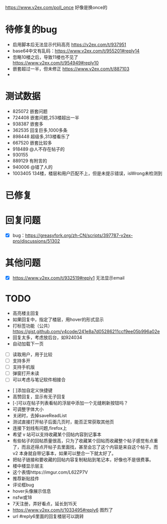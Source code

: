 https://www.v2ex.com/poll_once 好像是换once的

# 待修复的bug

- 启用脚本后无法显示代码高亮 https://v2ex.com/t/937951
- base64中文有乱码：https://www.v2ex.com/t/955201#reply14
- 忽略10楼之后，导致11楼也不见了 https://www.v2ex.com/t/954949#reply10
- 嵌套超过一半，但未修正 https://www.v2ex.com/t/887103
- 
# 测试数据

- 825072 嵌套问题
- 724408 嵌套问题,253楼超出一半
- 938387 嵌套多
- 362535 回复巨多,1000多条
- 898448 超级多,313楼看乐了
- 667520 嵌套比较多
- 918489 @人不存在帖子的
- 930155
- 889129 有附言的
- 940006 @错了人的
- 1003405 134楼，楼层和用户匹配不上，但是未提示错误，isWrong未检测到 

# 已修复
# 回复问题

- [x]  bug：https://greasyfork.org/zh-CN/scripts/397787-v2ex-pro/discussions/51302

# 其他问题

- [x] https://www.v2ex.com/t/932519#reply1 无法显示email 

# TODO

- 高亮楼主回复
- 如果回复中，指定了楼层，用hover的形式显示
- 打标签功能（公共）
  https://gist.github.com/y4code/241e8a7d05286211ccf9ee05b996a02e
- 回复太多，考虑放后台，如924034
- 自动加载下一页
- [ ] 读取用户，用于比较
- [ ] 支持多开
- [ ] 支持手机版
- [ ] 弹窗打开未读
- [ ] 可以考虑与笔记软件相接合
- [ ]添加自定义快捷键
- 高赞回复，显示有无子回复
- [-]可以在帖子列表看帖的浮层中添加一个无缝刷新按钮吗？
- 可调整字体大小
- 关闭时，去掉saveReadList
- 测试直接打开帖子后面几页时，能否正常获取其他页
- 连接下划线有问题,firefox上 
- 希望 v 站可以支持收藏某个回帖内容到记事本
- 有些帖子的回帖质量很高，只为了收藏某个回帖而收藏整个帖子感觉有点重了，而且还得点开帖子去里面找，甚至会忘了这个内容是来自这个帖子。而 v2 本身就自带记事本，如果可以整合一下就太好了。
- 把帖子链接和要收藏的回帖内容复制粘贴到笔记本，好像也不是很费事。
- 楼中楼显示层主
- 这个表情https://imgur.com/L62ZP7V
- 推荐新贴挂件
- 评论框bug
- hover头像展示信息
- nsfw或18
- 7天注册，弄好看点，延长到15天
- https://www.v2ex.com/t/1033495#reply6 图烈了
- url #reply6里面的回复楼层可以跳转






